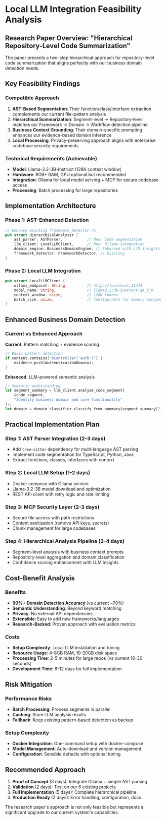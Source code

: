 # Local LLM Integration Feasibility Analysis

## Research Paper Overview: "Hierarchical Repository-Level Code Summarization"

The paper presents a two-step hierarchical approach for repository-level code summarization that aligns perfectly with our business domain detection needs.

## Key Feasibility Findings

### Compatible Approach
1. **AST-Based Segmentation**: Their function/class/interface extraction complements our current file-pattern analysis
2. **Hierarchical Summarization**: Segment-level → Repository-level matches our Framework → Domain → Workflow detection pipeline
3. **Business Context Grounding**: Their domain-specific prompting enhances our evidence-based domain inference
4. **Local Processing**: Privacy-preserving approach aligns with enterprise codebase security requirements

### Technical Requirements (Achievable)
- **Model**: Llama-3.2-3B-Instruct (128K context window)
- **Hardware**: 8GB+ RAM, GPU optional but recommended
- **Integration**: Ollama for local model serving + MCP for secure codebase access
- **Processing**: Batch processing for large repositories

## Implementation Architecture

### Phase 1: AST-Enhanced Detection
```rust
// Enhance existing framework_detector.rs
pub struct HierarchicalAnalyzer {
    ast_parser: ASTParser,           // New: Code segmentation
    llm_client: LocalLLMClient,      // New: Ollama integration
    domain_engine: BusinessDomainEngine, // Enhanced with LLM insights
    framework_detector: FrameworkDetector, // Existing
}
```

### Phase 2: Local LLM Integration
```rust
pub struct LocalLLMClient {
    ollama_endpoint: String,         // http://localhost:11434
    model_name: String,              // llama3.2:3b-instruct-q4_K_M
    context_window: usize,           // 128K tokens
    batch_size: usize,               // Configurable for memory management
}
```

## Enhanced Business Domain Detection

### Current vs Enhanced Approach
**Current**: Pattern matching + evidence scoring
```rust
// Basic pattern detection
if content.contains("@Controller('auth')") {
    evidence.push(AuthenticationDomain);
}
```

**Enhanced**: LLM-powered semantic analysis
```rust
// Semantic understanding
let segment_summary = llm_client.analyze_code_segment(
    &code_segment,
    "Identify business domain and core functionality"
)?;
let domain = domain_classifier.classify_from_summary(segment_summary)?;
```

## Practical Implementation Plan

### Step 1: AST Parser Integration (2-3 days)
- Add `tree-sitter` dependency for multi-language AST parsing
- Implement code segmentation for TypeScript, Python, Java
- Extract functions, classes, interfaces with context

### Step 2: Local LLM Setup (1-2 days)  
- Docker compose with Ollama service
- Llama-3.2-3B model download and optimization
- REST API client with retry logic and rate limiting

### Step 3: MCP Security Layer (2-3 days)
- Secure file access with path restrictions
- Content sanitization (remove API keys, secrets)
- Chunk management for large codebases

### Step 4: Hierarchical Analysis Pipeline (3-4 days)
- Segment-level analysis with business context prompts
- Repository-level aggregation and domain classification
- Confidence scoring enhancement with LLM insights

## Cost-Benefit Analysis

### Benefits
- **90%+ Domain Detection Accuracy** (vs current ~70%)
- **Semantic Understanding**: Beyond keyword matching
- **Privacy**: No external API dependencies
- **Extensible**: Easy to add new frameworks/languages
- **Research-Backed**: Proven approach with evaluation metrics

### Costs
- **Setup Complexity**: Local LLM installation and tuning
- **Resource Usage**: 4-8GB RAM, 10-20GB disk space
- **Processing Time**: 2-5 minutes for large repos (vs current 10-30 seconds)
- **Development Time**: 8-12 days for full implementation

## Risk Mitigation

### Performance Risks
- **Batch Processing**: Process segments in parallel
- **Caching**: Store LLM analysis results
- **Fallback**: Keep existing pattern-based detection as backup

### Setup Complexity
- **Docker Integration**: One-command setup with docker-compose
- **Model Management**: Auto-download and version management
- **Configuration**: Sensible defaults with optional tuning

## Recommended Approach

1. **Proof of Concept** (3 days): Integrate Ollama + simple AST parsing
2. **Validation** (2 days): Test on our 6 existing projects
3. **Full Implementation** (5 days): Complete hierarchical pipeline
4. **Production Ready** (2 days): Error handling, configuration, docs

The research paper's approach is not only feasible but represents a significant upgrade to our current system's capabilities.